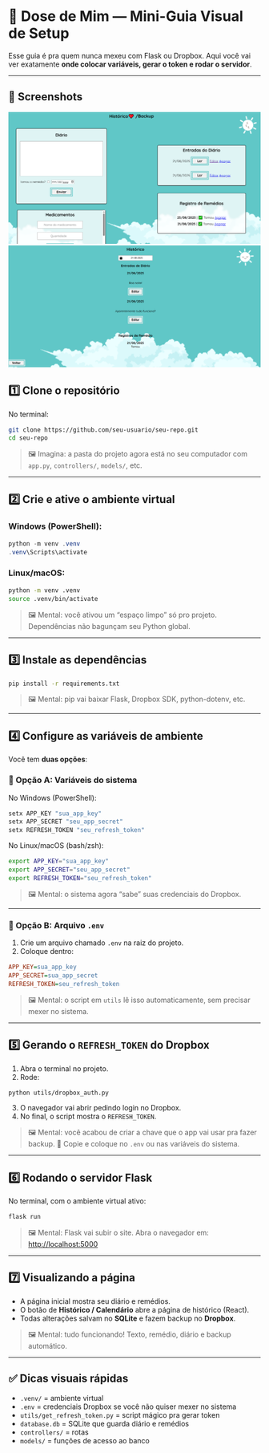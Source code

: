 # 💊 Dose de Mim — Mini-Guia Visual de Setup

Esse guia é pra quem nunca mexeu com Flask ou Dropbox. Aqui você vai ver exatamente **onde colocar variáveis, gerar o token e rodar o servidor**.

---

## 🤳 Screenshots

![img.png](screenshots/img.png)
![img-2.png](screenshots/img-2.png)


## 1️⃣ Clone o repositório

No terminal:

```bash
git clone https://github.com/seu-usuario/seu-repo.git
cd seu-repo
```

> 🖼 Imagina: a pasta do projeto agora está no seu computador com `app.py`, `controllers/`, `models/`, etc.

---

## 2️⃣ Crie e ative o ambiente virtual

### Windows (PowerShell):

```powershell
python -m venv .venv
.venv\Scripts\activate
```

### Linux/macOS:

```bash
python -m venv .venv
source .venv/bin/activate
```

> 🖼 Mental: você ativou um “espaço limpo” só pro projeto. Dependências não bagunçam seu Python global.

---

## 3️⃣ Instale as dependências

```bash
pip install -r requirements.txt
```

> 🖼 Mental: pip vai baixar Flask, Dropbox SDK, python-dotenv, etc.

---

## 4️⃣ Configure as variáveis de ambiente

Você tem **duas opções**:

### 🔹 Opção A: Variáveis do sistema

No Windows (PowerShell):

```powershell
setx APP_KEY "sua_app_key"
setx APP_SECRET "seu_app_secret"
setx REFRESH_TOKEN "seu_refresh_token"
```

No Linux/macOS (bash/zsh):

```bash
export APP_KEY="sua_app_key"
export APP_SECRET="seu_app_secret"
export REFRESH_TOKEN="seu_refresh_token"
```

> 🖼 Mental: o sistema agora “sabe” suas credenciais do Dropbox.

---

### 🔹 Opção B: Arquivo `.env`

1. Crie um arquivo chamado `.env` na raiz do projeto.
2. Coloque dentro:

```ini
APP_KEY=sua_app_key
APP_SECRET=sua_app_secret
REFRESH_TOKEN=seu_refresh_token
```

> 🖼 Mental: o script em `utils` lê isso automaticamente, sem precisar mexer no sistema.

---

## 5️⃣ Gerando o `REFRESH_TOKEN` do Dropbox

1. Abra o terminal no projeto.
2. Rode:

```bash
python utils/dropbox_auth.py
```

3. O navegador vai abrir pedindo login no Dropbox.
4. No final, o script mostra o `REFRESH_TOKEN`.

> 🖼 Mental: você acabou de criar a chave que o app vai usar pra fazer backup.
> 🔑 Copie e coloque no `.env` ou nas variáveis do sistema.

---

## 6️⃣ Rodando o servidor Flask

No terminal, com o ambiente virtual ativo:

```bash
flask run
```

> 🖼 Mental: Flask vai subir o site.
> Abra o navegador em: [http://localhost:5000](http://localhost:5000)

---

## 7️⃣ Visualizando a página

* A página inicial mostra seu diário e remédios.
* O botão de **Histórico / Calendário** abre a página de histórico (React).
* Todas alterações salvam no **SQLite** e fazem backup no **Dropbox**.

> 🖼 Mental: tudo funcionando! Texto, remédio, diário e backup automático.

---

## ✅ Dicas visuais rápidas

* `.venv/` = ambiente virtual
* `.env` = credenciais Dropbox se você não quiser mexer no sistema
* `utils/get_refresh_token.py` = script mágico pra gerar token
* `database.db` = SQLite que guarda diário e remédios
* `controllers/` = rotas
* `models/` = funções de acesso ao banco

